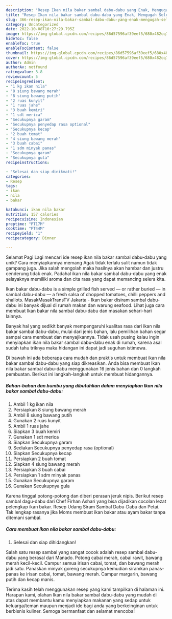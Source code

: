 ```yaml
---
description: "Resep Ikan nila bakar sambal dabu-dabu yang Enak, Mengugah Selera"
title: "Resep Ikan nila bakar sambal dabu-dabu yang Enak, Mengugah Selera"
slug: 366-resep-ikan-nila-bakar-sambal-dabu-dabu-yang-enak-mengugah-selera
category: Uncategorized
date: 2022-10-08T10:27:29.795Z
image: https://img-global.cpcdn.com/recipes/86d57596af39eef5/680x482cq70/ikan-nila-bakar-sambal-dabu-dabu-foto-resep-utama.jpg
hideToc: false
enableToc: true
enableTocContent: false
thumbnail: https://img-global.cpcdn.com/recipes/86d57596af39eef5/680x482cq70/ikan-nila-bakar-sambal-dabu-dabu-foto-resep-utama.jpg
cover: https://img-global.cpcdn.com/recipes/86d57596af39eef5/680x482cq70/ikan-nila-bakar-sambal-dabu-dabu-foto-resep-utama.jpg
author: Admin
authorAv: notfound
ratingvalue: 3.8
reviewcount: 5
recipeingredient:
- "1 kg ikan nila"
- "8 siung bawang merah"
- "8 siung bawang putih"
- "2 ruas kunyit"
- "1 ruas jahe"
- "3 buah kemiri"
- "1 sdt merica"
- "Secukupnya garam"
- "Secukupnya penyedap rasa optional"
- "Secukupnya kecap"
- "2 buah tomat"
- "4 siung bawang merah"
- "3 buah cabai"
- "1 sdm minyak panas"
- "Secukupnya garam"
- "Secukupnya gula"
recipeinstructions:

- "Selesai dan siap dinikmati!"
categories:
- Resep
tags:
- ikan
- nila
- bakar

katakunci: ikan nila bakar 
nutrition: 157 calories
recipecuisine: Indonesian
preptime: "PT17M"
cooktime: "PT44M"
recipeyield: "1"
recipecategory: Dinner

---
```



Selamat Pagi Lagi mencari ide resep ikan nila bakar sambal dabu-dabu yang unik? Cara menyiapkannya memang Agak tidak terlalu sulit namun tidak gampang juga. Jika salah mengolah maka hasilnya akan hambar dan justru cenderung tidak enak. Padahal ikan nila bakar sambal dabu-dabu yang enak selayaknya memiliki aroma dan cita rasa yang dapat memancing selera kita.


Ikan bakar dabu-dabu is a simple grilled fish served — or rather buried — in sambal dabu-dabu — a fresh salsa of chopped tomatoes, chilli peppers and shallots. MasakMasakTransTV Jakarta - Ikan bakar disiram sambal dabu-dabu ini banyak dijual di rumah makan dan warung seafood. Lihat juga cara membuat Ikan bakar nila sambal dabu-dabu dan masakan sehari-hari lainnya.

Banyak hal yang sedikit banyak mempengaruhi kualitas rasa dari ikan nila bakar sambal dabu-dabu, mulai dari jenis bahan, lalu pemilihan bahan segar sampai cara membuat dan menyajikannya. Tidak usah pusing kalau ingin menyiapkan ikan nila bakar sambal dabu-dabu enak di rumah, karena asal sudah tahu triknya maka hidangan ini dapat jadi suguhan istimewa.


Di bawah ini ada beberapa cara mudah dan praktis untuk membuat ikan nila bakar sambal dabu-dabu yang siap dikreasikan. Anda bisa membuat Ikan nila bakar sambal dabu-dabu menggunakan 16 jenis bahan dan 0 langkah pembuatan. Berikut ini langkah-langkah untuk membuat hidangannya.

<!--inarticleads1-->

##### Bahan-bahan dan bumbu yang dibutuhkan dalam menyiapkan Ikan nila bakar sambal dabu-dabu:

1. Ambil 1 kg ikan nila
1. Persiapkan 8 siung bawang merah
1. Ambil 8 siung bawang putih
1. Gunakan 2 ruas kunyit
1. Ambil 1 ruas jahe
1. Siapkan 3 buah kemiri
1. Gunakan 1 sdt merica
1. Siapkan Secukupnya garam
1. Sediakan Secukupnya penyedap rasa (optional)
1. Siapkan Secukupnya kecap
1. Persiapkan 2 buah tomat
1. Siapkan 4 siung bawang merah
1. Persiapkan 3 buah cabai
1. Persiapkan 1 sdm minyak panas
1. Gunakan Secukupnya garam
1. Gunakan Secukupnya gula


Karena tinggal potong-potong dan diberi perasan jeruk nipis. Berikut resep sambal dagu-dabu dari Chef Firhan Ashari yang bisa dijadikan cocolan lezat pelengkap ikan bakar. Resep Udang Siram Sambal Dabu-Dabu dan Petai. Tak lengkap rasanya jika Moms membuat ikan bakar atau ayam bakar tanpa ditemani sambal. 

<!--inarticleads2-->

##### Cara membuat Ikan nila bakar sambal dabu-dabu:


1. Selesai dan siap dihidangkan!

Salah satu resep sambal yang sangat cocok adalah resep sambal dabu-dabu yang berasal dari Manado. Potong cabai merah, cabai rawit, bawang merah kecil-kecil. Campur semua irisan cabai, tomat, dan bawang merah jadi satu. Panaskan minyak goreng secukupnya kemudian siramkan panas-panas ke irisan cabai, tomat, bawang merah. Campur margarin, bawang putih dan kecap manis. 

Terima kasih telah menggunakan resep yang kami tampilkan di halaman ini. Harapan kami, olahan Ikan nila bakar sambal dabu-dabu yang mudah di atas dapat membantu kamu menyiapkan makanan yang sedap untuk keluarga/teman maupun menjadi ide bagi anda yang berkeinginan untuk berbisnis kuliner. Semoga bermanfaat dan selamat mencoba!
